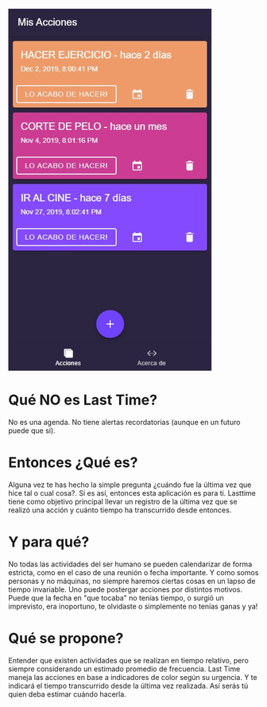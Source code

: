 
![App Screenshot](https://github.com/enrbriones/lasttime/blob/master/images/lasttime-screenshot-1.JPG)

# Qué NO es Last Time?

No es una agenda.
No tiene alertas recordatorias (aunque en un futuro puede que sí).

# Entonces ¿Qué es?

Alguna vez te has hecho la simple pregunta ¿cuándo fue la última vez que hice tal o cual cosa?. Si es así, entonces esta aplicación es para ti.
Lasttime tiene como objetivo principal llevar un registro de la última vez que se realizó una acción y cuánto tiempo ha transcurrido desde entonces.

# Y para qué?

No todas las actividades del ser humano se pueden calendarizar de forma estricta, como en el caso de una reunión o fecha importante.
Y como somos personas y no máquinas, no siempre haremos ciertas cosas en un lapso de tiempo invariable. Uno puede postergar acciones por distintos motivos. Puede que la fecha en "que tocaba" no tenías tiempo, o surgió un imprevisto, era inoportuno, te olvidaste o simplemente no tenías ganas y ya!

# Qué se propone?

Entender que existen actividades que se realizan en tiempo relativo, pero siempre considerando un estimado promedio de frecuencia. Last Time maneja las acciones en base a indicadores de color según su urgencia. Y te indicará el tiempo transcurrido desde la última vez realizada. Así serás tú quien deba estimar cuándo hacerla.